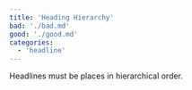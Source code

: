 ```yaml
---
title: 'Heading Hierarchy'
bad: './bad.md'
good: './good.md'
categories:
  - 'headline'
---
```


Headlines must be places in hierarchical order.
